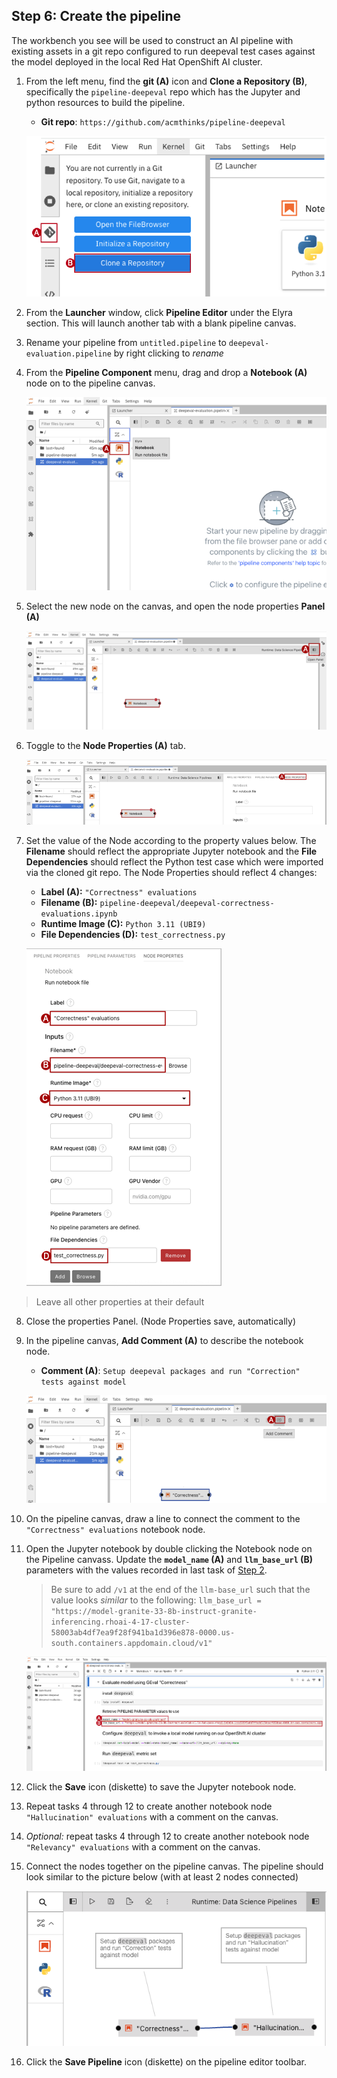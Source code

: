 ## Step 6: Create the pipeline
The workbench you see will be used to construct an AI pipeline with existing assets in a git repo configured to run deepeval test cases against the model deployed in the local Red Hat OpenShift AI cluster.

1. From the left menu, find the **git (A)** icon and **Clone a Repository (B)**, specifically the `pipeline-deepeval` repo which has the Jupyter and python resources to build the pipeline.
    * **Git repo**: `https://github.com/acmthinks/pipeline-deepeval`

    ![image](images/dp-workbench-git.png)

2. From the **Launcher** window, click **Pipeline Editor** under the Elyra section. This will launch another tab with a blank pipeline canvas.

3. Rename your pipeline from `untitled.pipeline` to `deepeval-evaluation.pipeline` by right clicking to *rename*

4. From the **Pipeline Component** menu, drag and drop a **Notebook (A)** node on to the pipeline canvas.

    ![image](images/dp-pipeline-notebook-node.png)

5. Select the new node on the canvas, and open the node properties **Panel (A)**

    ![image](images/dp-pipeline-node-properties.png)

6. Toggle to the **Node Properties (A)** tab.

    ![image](images/dp-pipeline-node-properties-tab.png)

7. Set the value of the Node according to the property values below. The **Filename** should reflect the appropriate Jupyter notebook and the **File Dependencies** should reflect the Python test case which were imported via the cloned git repo. The Node Properties should reflect 4 changes:
    * **Label (A):** `"Correctness" evaluations`
    * **Filename (B):** `pipeline-deepeval/deepeval-correctness-evaluations.ipynb`
    * **Runtime Image (C):** `Python 3.11 (UBI9)`
    * **File Dependencies (D):** `test_correctness.py`

    ![image](images/dp-pipeline-node-properties-final.png)
  > Leave all other properties at their default

8. Close the properties Panel. (Node Properties save, automatically)

9. In the pipeline canvas, **Add Comment (A)** to describe the notebook node.

    * **Comment (A)**: `Setup deepeval packages and run "Correction" tests against model`

    ![image](images/dp-pipeline-notebook-node-comment.png)

10. On the pipeline canvas, draw a line to connect the comment to the `"Correctness" evaluations` notebook node.

11. Open the Jupyter notebook by double clicking the Notebook node on the Pipeline canvass. Update the **`model_name` (A)** and **`llm_base_url` (B)** parameters with the values recorded in last task of [Step 2](20-open-rhoai-console.md).

    > Be sure to add `/v1` at the end of the `llm-base_url` such that the value looks *similar* to the following:
    `llm_base_url = "https://model-granite-33-8b-instruct-granite-inferencing.rhoai-4-17-cluster-58003ab4df7ea9f28f941ba1d396e878-0000.us-south.containers.appdomain.cloud/v1"`

    ![image](images/dp-pipeline-notebook-params.png)

12. Click the **Save** icon (diskette) to save the Jupyter notebook node.

13. Repeat tasks 4 through 12 to create another notebook node `"Hallucination" evaluations` with a comment on the canvas.

14. *Optional:* repeat tasks 4 through 12 to create another notebook node `"Relevancy" evaluations` with a comment on the canvas.

15. Connect the nodes together on the pipeline canvas. The pipeline should look similar to the picture below (with at least 2 nodes connected)

    ![image](images/dp-pipeline-final.png)

16. Click the **Save Pipeline** icon (diskette) on the pipeline editor toolbar.
